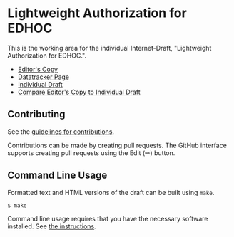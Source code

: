 # Lightweight Authorization for EDHOC

This is the working area for the individual Internet-Draft, "Lightweight Authorization for EDHOC.".

* [Editor's Copy](https://lake-wg.github.io/authz/#go.draft-ietf-lake-authz.html)
* [Datatracker Page](https://datatracker.ietf.org/doc/draft-ietf-lake-authz)
* [Individual Draft](https://datatracker.ietf.org/doc/html/draft-ietf-lake-authz)
* [Compare Editor's Copy to Individual Draft](https://lake-wg.github.io/authz/#go.draft-ietf-lake-authz.diff)


## Contributing

See the
[guidelines for contributions](https://github.com/lake-wg/authz/blob/master/CONTRIBUTING.md).

Contributions can be made by creating pull requests.
The GitHub interface supports creating pull requests using the Edit (✏) button.


## Command Line Usage

Formatted text and HTML versions of the draft can be built using `make`.

```sh
$ make
```

Command line usage requires that you have the necessary software installed.  See
[the instructions](https://github.com/martinthomson/i-d-template/blob/main/doc/SETUP.md).

